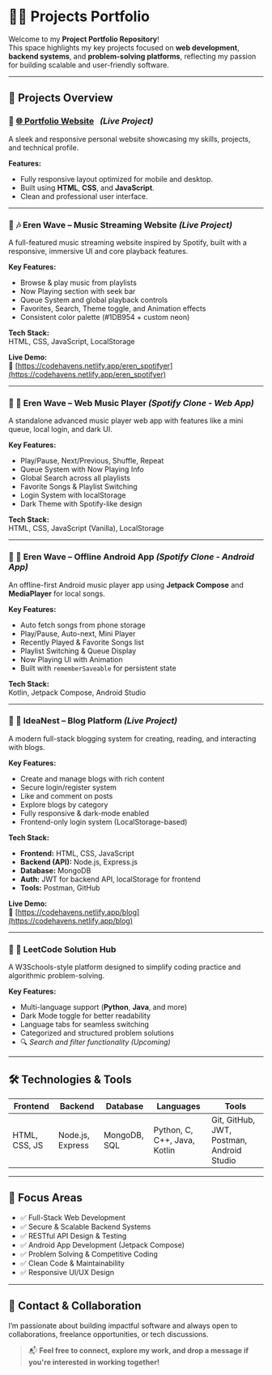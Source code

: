 # 👨‍💻 Projects Portfolio

Welcome to my **Project Portfolio Repository**!  
This space highlights my key projects focused on **web development**, **backend systems**, and **problem-solving platforms**, reflecting my passion for building scalable and user-friendly software.

---

## 📌 Projects Overview

### 🔹 [🌐 Portfolio Website](https://codehavens.netlify.app/) &nbsp; *(Live Project)*  
A sleek and responsive personal website showcasing my skills, projects, and technical profile.

**Features:**
- Fully responsive layout optimized for mobile and desktop.
- Built using **HTML**, **CSS**, and **JavaScript**.
- Clean and professional user interface.

---

### 🔹 🎶 Eren Wave – Music Streaming Website *(Live Project)*  
A full-featured music streaming website inspired by Spotify, built with a responsive, immersive UI and core playback features.

**Key Features:**
- Browse & play music from playlists  
- Now Playing section with seek bar  
- Queue System and global playback controls  
- Favorites, Search, Theme toggle, and Animation effects  
- Consistent color palette (#1DB954 + custom neon)

**Tech Stack:**  
HTML, CSS, JavaScript, LocalStorage

**Live Demo:**  
🔗 [https://codehavens.netlify.app/eren_spotifyer](https://codehavens.netlify.app/eren_spotifyer)

---

### 🔹 🎵 Eren Wave – Web Music Player *(Spotify Clone - Web App)*  
A standalone advanced music player web app with features like a mini queue, local login, and dark UI.

**Key Features:**
- Play/Pause, Next/Previous, Shuffle, Repeat  
- Queue System with Now Playing Info  
- Global Search across all playlists  
- Favorite Songs & Playlist Switching  
- Login System with localStorage  
- Dark Theme with Spotify-like design

**Tech Stack:**  
HTML, CSS, JavaScript (Vanilla), LocalStorage

---

### 🔹 📱 Eren Wave – Offline Android App *(Spotify Clone - Android App)*  
An offline-first Android music player app using **Jetpack Compose** and **MediaPlayer** for local songs.

**Key Features:**
- Auto fetch songs from phone storage  
- Play/Pause, Auto-next, Mini Player  
- Recently Played & Favorite Songs list  
- Playlist Switching & Queue Display  
- Now Playing UI with Animation  
- Built with `rememberSaveable` for persistent state

**Tech Stack:**  
Kotlin, Jetpack Compose, Android Studio

---

### 🔹 📝 IdeaNest – Blog Platform *(Live Project)*  
A modern full-stack blogging system for creating, reading, and interacting with blogs.

**Key Features:**
- Create and manage blogs with rich content  
- Secure login/register system  
- Like and comment on posts  
- Explore blogs by category  
- Fully responsive & dark-mode enabled  
- Frontend-only login system (LocalStorage-based)

**Tech Stack:**
- **Frontend:** HTML, CSS, JavaScript  
- **Backend (API):** Node.js, Express.js  
- **Database:** MongoDB  
- **Auth:** JWT for backend API, localStorage for frontend  
- **Tools:** Postman, GitHub

**Live Demo:**  
🔗 [https://codehavens.netlify.app/blog](https://codehavens.netlify.app/blog)

---

### 🔹 🧠 LeetCode Solution Hub  
A W3Schools-style platform designed to simplify coding practice and algorithmic problem-solving.

**Key Features:**
- Multi-language support (**Python**, **Java**, and more)  
- Dark Mode toggle for better readability  
- Language tabs for seamless switching  
- Categorized and structured problem solutions  
- 🔍 *Search and filter functionality (Upcoming)*

---

## 🛠️ Technologies & Tools

| Frontend        | Backend         | Database     | Languages                  | Tools                                 |
|-----------------|------------------|--------------|------------------------------|----------------------------------------|
| HTML, CSS, JS   | Node.js, Express | MongoDB, SQL | Python, C, C++, Java, Kotlin | Git, GitHub, JWT, Postman, Android Studio |

---

## 🎯 Focus Areas

- ✅ Full-Stack Web Development  
- ✅ Secure & Scalable Backend Systems  
- ✅ RESTful API Design & Testing  
- ✅ Android App Development (Jetpack Compose)  
- ✅ Problem Solving & Competitive Coding  
- ✅ Clean Code & Maintainability  
- ✅ Responsive UI/UX Design  

---

## 🔗 Contact & Collaboration

I’m passionate about building impactful software and always open to collaborations, freelance opportunities, or tech discussions.

> 📬 **Feel free to connect, explore my work, and drop a message if you're interested in working together!**
